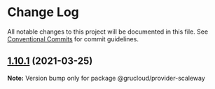 # Change Log

All notable changes to this project will be documented in this file.
See [Conventional Commits](https://conventionalcommits.org) for commit guidelines.

## [1.10.1](https://github.com/grucloud/grucloud/compare/v1.9.4...v1.10.1) (2021-03-25)

**Note:** Version bump only for package @grucloud/provider-scaleway
